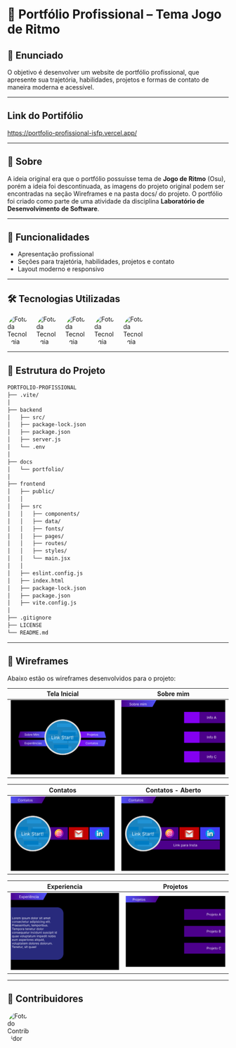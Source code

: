 # 🚀 Portfólio Profissional – Tema Jogo de Ritmo

## 📝 Enunciado
O objetivo é desenvolver um website de portfólio profissional, que apresente sua trajetória, habilidades, projetos e formas de contato de maneira moderna e acessível.

---

## Link do Portifólio 

 https://portfolio-profissional-isfp.vercel.app/

---

## 📖 Sobre
A ideia original era que o portfólio possuísse tema de **Jogo de Ritmo** (Osu), porém a ideia foi descontinuada, as imagens do projeto original podem ser encontradas na seção Wireframes e na pasta docs/ do projeto. O portfólio foi criado como parte de uma atividade da disciplina **Laboratório de Desenvolvimento de Software**.

---

## 🌌 Funcionalidades
- Apresentação profissional  
- Seções para trajetória, habilidades, projetos e contato  
- Layout moderno e responsivo  

---

## 🛠 Tecnologias Utilizadas

<div style="display: flex; align-items: center; gap: 8px;">
  <img src="https://img.icons8.com/?size=100&id=NfbyHexzVEDk&format=png&color=000000" alt="Foto da Tecnologia" width="50" style="border-radius: 50%;">
  <span><strong></strong></span> 
  <img src="https://img.icons8.com/?size=100&id=108784&format=png&color=000000" alt="Foto da Tecnologia" width="50" style="border-radius: 50%;">
  <span><strong></strong></span> 
  <img src="https://img.icons8.com/?size=100&id=D2Hi2VkJSi33&format=png&color=000000" alt="Foto da Tecnologia" width="50" style="border-radius: 50%;">
  <span><strong></strong></span> 
  <img src="https://img.icons8.com/?size=100&id=CIAZz2CYc6Kc&format=png&color=000000" alt="Foto da Tecnologia" width="50" style="border-radius: 50%;">
  <span><strong></strong></span> 
  <img src="https://img.icons8.com/?size=100&id=54087&format=png&color=000000" alt="Foto da Tecnologia" width="50" style="border-radius: 50%;">
  <span><strong></strong></span> 
</div>

---

## 📂 Estrutura do Projeto
```  bash
PORTFOLIO-PROFISSIONAL
├── .vite/
│
├── backend
│   ├── src/
│   ├── package-lock.json
│   ├── package.json
│   ├── server.js
│   └── .env
│
├── docs
│   └── portfolio/
│
├── frontend
│   ├── public/
│   │
│   ├── src
│   │   ├── components/
│   │   ├── data/
│   │   ├── fonts/
│   │   ├── pages/
│   │   ├── routes/
│   │   ├── styles/
│   │   └── main.jsx
│   │
│   ├── eslint.config.js
│   ├── index.html
│   ├── package-lock.json
│   ├── package.json
│   ├── vite.config.js
│ 
├── .gitignore
├── LICENSE
└── README.md

``` 
---

## 🎵 Wireframes

Abaixo estão os wireframes desenvolvidos para o projeto:

<div align="center">

|                     Tela Inicial                     |                Sobre mim                 |
| :------------------------------------------------------: | :-------------------------------------------: |
| ![Tela Inicial](docs/portfolio/Desktop-Inicio.png) | ![Sobre mim](docs/portfolio/Desktop-SobreMim.png) |

|                  Contatos                  |                   Contatos - Aberto                    |
| :---------------------------------------------: | :-------------------------------------------------: |
| ![Contatos](docs/portfolio/Desktop-Contatos.png) | ![Projetos](docs/portfolio/Desktop-ContatosV2.png) |

|                 Experiencia                  |            Projetos             |
| :-------------------------------------------: | :-----------------------------------------------: |
| ![Experiencia ](docs/portfolio/Desktop-Experiencia.png) | ![Projetos](docs/portfolio/Desktop-Projetos.png) |

</div>

---

## 🤝 Contribuidores
<div style="display: flex; align-items: center; gap: 8px;">
  <img src="https://avatars.githubusercontent.com/u/170900906?v=4" alt="Foto do Contribuidor" width="50" style="border-radius: 50%;">
  <span><strong></strong></span>
</div>

